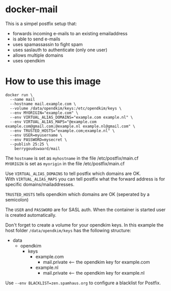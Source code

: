 # docker-mail
This is a simpel postfix setup that:
 - forwards incoming e-mails to an existing emailaddress
 - is able to send e-mails
 - uses spamassassin to fight spam
 - uses saslauth to authenticate (only one user)
 - allows multiple domains
 - uses opendkim

# How to use this image

```
docker run \
  --name mail
  --hostname mail.example.com \
  --volume /data/opendkim/keys:/etc/opendkim/keys \
  --env MYORIGIN="example.com" \
  --env VIRTUAL_ALIAS_DOMAINS="example.com example.nl" \
  --env VIRTUAL_ALIAS_MAPS="@example.com example.com@gmail.com;@example.nl example.nl@gmail.com" \
  --env TRUSTED_HOSTS="example.com;example.nl" \
  --env USER=myusername \
  --env PASSWORD=mysecret \
  --publish 25:25 \
    berrygoudswaard/mail
```

The `hostname` is set as `myhostname` in the file /etc/postfix/main.cf  
`MYORIGIN` is set as `myorigin` in the file /etc/postfix/main.cf  

Use `VIRTUAL_ALIAS_DOMAINS` to tell postfix which domains are OK.  
With `VIRTUAL_ALIAS_MAPS` you can tell postfix what the forward address is for specific domains/mailaddresses.  

`TRUSTED_HOSTS` tells opendkim which domains are OK (seperated by a semicolon)  

The `USER` and `PASSWORD` are for SASL auth. When the container is started user is created automatically.  

Don't forget to create a volume for your opendkim keys. In this example the host folder `/data/opendkim/keys` has
the following structure:
   - data
     - opendkim
       - keys
         - example.com
           - mail.private <-- the opendkim key for example.com
         - example.nl
           - mail.private <-- the opendkim key for example.nl

Use `--env BLACKLIST=zen.spamhaus.org` to configure a blacklist for Postfix.
